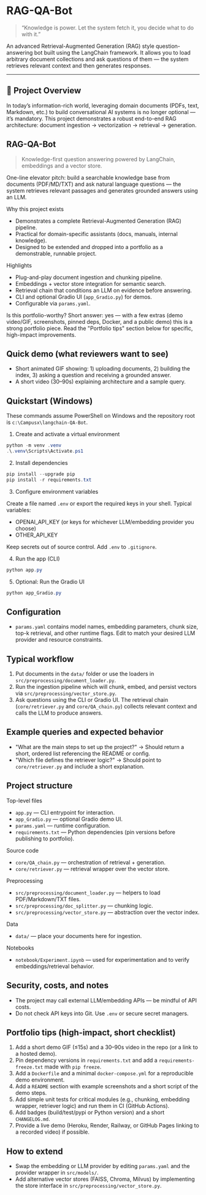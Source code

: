 # RAG-QA-Bot  
> “Knowledge is power. Let the system fetch it, you decide what to do with it.”  

An advanced Retrieval-Augmented Generation (RAG) style question-answering bot built using the LangChain framework. It allows you to load arbitrary document collections and ask questions of them — the system retrieves relevant context and then generates responses.  

---

## 🚀 Project Overview  
In today’s information-rich world, leveraging domain documents (PDFs, text, Markdown, etc.) to build conversational AI systems is no longer optional — it’s mandatory. This project demonstrates a robust end-to-end RAG architecture: document ingestion → vectorization → retrieval → generation.

## RAG-QA-Bot
> Knowledge-first question answering powered by LangChain, embeddings and a vector store.

One-line elevator pitch: build a searchable knowledge base from documents (PDF/MD/TXT) and ask natural language questions — the system retrieves relevant passages and generates grounded answers using an LLM.

Why this project exists
- Demonstrates a complete Retrieval-Augmented Generation (RAG) pipeline.
- Practical for domain-specific assistants (docs, manuals, internal knowledge).
- Designed to be extended and dropped into a portfolio as a demonstrable, runnable project.

Highlights
- Plug-and-play document ingestion and chunking pipeline.
- Embeddings + vector store integration for semantic search.
- Retrieval chain that conditions an LLM on evidence before answering.
- CLI and optional Gradio UI (`app_Gradio.py`) for demos.
- Configurable via `params.yaml`.

Is this portfolio-worthy? Short answer: yes — with a few extras (demo video/GIF, screenshots, pinned deps, Docker, and a public demo) this is a strong portfolio piece. Read the "Portfolio tips" section below for specific, high-impact improvements.

## Quick demo (what reviewers want to see)
- Short animated GIF showing: 1) uploading documents, 2) building the index, 3) asking a question and receiving a grounded answer. 
- A short video (30–90s) explaining architecture and a sample query.

## Quickstart (Windows)
These commands assume PowerShell on Windows and the repository root is `c:\Campusx\langchain-QA-Bot`.

1. Create and activate a virtual environment

```powershell
python -m venv .venv
.\.venv\Scripts\Activate.ps1
```

2. Install dependencies

```powershell
pip install --upgrade pip
pip install -r requirements.txt
```

3. Configure environment variables

Create a file named `.env` or export the required keys in your shell. Typical variables:

- OPENAI_API_KEY (or keys for whichever LLM/embedding provider you choose)
- OTHER_API_KEY

Keep secrets out of source control. Add `.env` to `.gitignore`.

4. Run the app (CLI)

```powershell
python app.py
```

5. Optional: Run the Gradio UI

```powershell
python app_Gradio.py
```

## Configuration
- `params.yaml` contains model names, embedding parameters, chunk size, top-k retrieval, and other runtime flags. Edit to match your desired LLM provider and resource constraints.

## Typical workflow
1. Put documents in the `data/` folder or use the loaders in `src/preprocessing/document_loader.py`.
2. Run the ingestion pipeline which will chunk, embed, and persist vectors via `src/preprocessing/vector_store.py`.
3. Ask questions using the CLI or Gradio UI. The retrieval chain (`core/retriever.py` and `core/QA_chain.py`) collects relevant context and calls the LLM to produce answers.

## Example queries and expected behavior
- "What are the main steps to set up the project?" → Should return a short, ordered list referencing the README or config.
- "Which file defines the retriever logic?" → Should point to `core/retriever.py` and include a short explanation.

## Project structure

Top-level files
- `app.py` — CLI entrypoint for interaction.
- `app_Gradio.py` — optional Gradio demo UI.
- `params.yaml` — runtime configuration.
- `requirements.txt` — Python dependencies (pin versions before publishing to portfolio).

Source code
- `core/QA_chain.py` — orchestration of retrieval + generation.
- `core/retriever.py` — retrieval wrapper over the vector store.

Preprocessing
- `src/preprocessing/document_loader.py` — helpers to load PDF/Markdown/TXT files.
- `src/preprocessing/doc_splitter.py` — chunking logic.
- `src/preprocessing/vector_store.py` — abstraction over the vector index.

Data
- `data/` — place your documents here for ingestion.

Notebooks
- `notebook/Experiment.ipynb` — used for experimentation and to verify embeddings/retrieval behavior.

## Security, costs, and notes
- The project may call external LLM/embedding APIs — be mindful of API costs.
- Do not check API keys into Git. Use `.env` or secure secret managers.

## Portfolio tips (high-impact, short checklist)
1. Add a short demo GIF (≤15s) and a 30–90s video in the repo (or a link to a hosted demo).
2. Pin dependency versions in `requirements.txt` and add a `requirements-freeze.txt` made with `pip freeze`.
3. Add a `Dockerfile` and a minimal `docker-compose.yml` for a reproducible demo environment.
4. Add a `README` section with example screenshots and a short script of the demo steps.
5. Add simple unit tests for critical modules (e.g., chunking, embedding wrapper, retriever logic) and run them in CI (GitHub Actions).
6. Add badges (build/test/pypi or Python version) and a short `CHANGELOG.md`.
7. Provide a live demo (Heroku, Render, Railway, or GitHub Pages linking to a recorded video) if possible.

## How to extend
- Swap the embedding or LLM provider by editing `params.yaml` and the provider wrapper in `src/models/`.
- Add alternative vector stores (FAISS, Chroma, Milvus) by implementing the store interface in `src/preprocessing/vector_store.py`.
